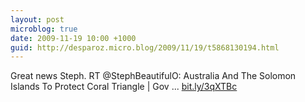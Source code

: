 ```yaml
---
layout: post
microblog: true
date: 2009-11-19 10:00 +1000
guid: http://desparoz.micro.blog/2009/11/19/t5868130194.html
---
```

Great news Steph. RT @StephBeautifulO: Australia And The Solomon Islands To Protect Coral Triangle | Gov ... [bit.ly/3qXTBc](http://bit.ly/3qXTBc)
